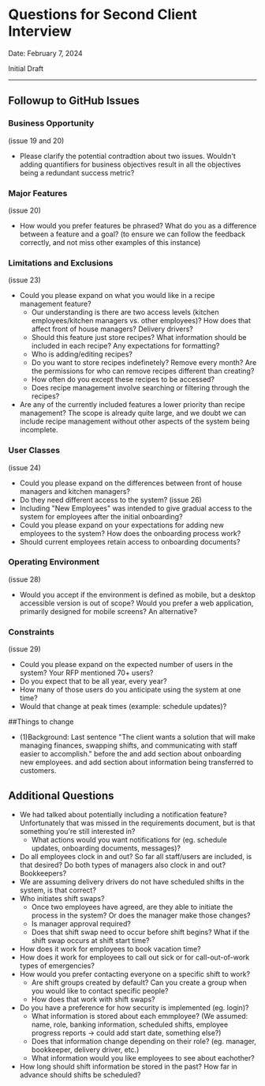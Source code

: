 # Questions for Second Client Interview

Date: February 7, 2024

Initial Draft

---

## Followup to GitHub Issues

### Business Opportunity
(issue 19 and 20)
- Please clarify the potential contradtion about two issues. Wouldn't adding quantifiers for business objectives result in all the objectives being a redundant success metric?

### Major Features
(issue 20)
- How would you prefer features be phrased? What do you as a difference between a feature and a goal? (to ensure we can follow the feedback correctly, and not miss other examples of this instance)

### Limitations and Exclusions
(issue 23)
- Could you please expand on what you would like in a recipe management feature? 
   - Our understanding is there are two access levels (kitchen employees/kitchen managers vs. other employees)? How does that affect front of house managers? Delivery drivers?
   - Should this feature just store recipes? What information should be included in each recipe? Any expectations for formatting?
   - Who is adding/editing recipes?
   - Do you want to store recipes indefinetely? Remove every month? Are the permissions for who can remove recipes different than creating?
   - How often do you except these recipes to be accessed?
   - Does recipe management involve searching or filtering through the recipes?
- Are any of the currently included features a lower priority than recipe management? The scope is already quite large, and we doubt we can include recipe management without other aspects of the system being incomplete.

### User Classes
(issue 24)
- Could you please expand on the differences between front of house managers and kitchen managers?
- Do they need different access to the system? 
(issue 26)
- Including "New Employees" was intended to give gradual access to the system for employees after the initial onboarding?
- Could you please expand on your expectations for adding new employees to the system? How does the onboarding process work? 
- Should current employees retain access to onboarding documents?

### Operating Environment
(issue 28)
- Would you accept if the environment is defined as mobile, but a desktop accessible version is out of scope? Would you prefer a web application, primarily designed for mobile screens? An alternative?

### Constraints
(issue 29)
- Could you please expand on the expected number of users in the system? Your RFP mentioned 70+ users?
- Do you expect that to be all year, every year?
- How many of those users do you anticipate using the system at one time?
- Would that change at peak times (example: schedule updates)?

##Things to change
- (1)Background: Last sentence "The client wants a solution that will make managing finances, swapping shifts, and communicating with staff easier to accomplish." before the and add section about onboarding new employees. and add section about information being transferred to customers.

## Additional Questions
- We had talked about potentially including a notification feature? Unfortunately that was missed in the requirements document, but is that something you're still interested in?
   - What actions would you want notifications for (eg. schedule updates, onboarding documents, messages)?
- Do all employees clock in and out? So far all staff/users are included, is that desired? Do both types of managers also clock in and out? Bookkeepers?
- We are assuming delivery drivers do not have scheduled shifts in the system, is that correct?
- Who initiates shift swaps?
   - Once two employees have agreed, are they able to initiate the process in the system? Or does the manager make those changes?
   - Is manager approval required?
   - Does that shift swap need to occur before shift begins? What if the shift swap occurs at shift start time?
- How does it work for employees to book vacation time?
- How does it work for employees to call out sick or for call-out-of-work types of emergencies?
- How would you prefer contacting everyone on a specific shift to work?
   - Are shift groups created by default? Can you create a group when you would like to contact specific people?
   - How does that work with shift swaps?
- Do you have a preference for how security is implemented (eg. login)?
   - What information is stored about each emmployee? (We assumed: name, role, banking information, scheduled shifts, employee progress reports -> could add start date, something else?)
   - Does that information change depending on their role? (eg. manager, bookkeeper, delivery driver, etc.)
   - What information would you like employees to see about eachother?
- How long should shift information be stored in the past? How far in advance should shifts be scheduled? 
